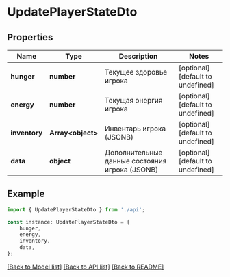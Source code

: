 # UpdatePlayerStateDto


## Properties

Name | Type | Description | Notes
------------ | ------------- | ------------- | -------------
**hunger** | **number** | Текущее здоровье игрока | [optional] [default to undefined]
**energy** | **number** | Текущая энергия игрока | [optional] [default to undefined]
**inventory** | **Array&lt;object&gt;** | Инвентарь игрока (JSONB) | [optional] [default to undefined]
**data** | **object** | Дополнительные данные состояния игрока (JSONB) | [optional] [default to undefined]

## Example

```typescript
import { UpdatePlayerStateDto } from './api';

const instance: UpdatePlayerStateDto = {
    hunger,
    energy,
    inventory,
    data,
};
```

[[Back to Model list]](../README.md#documentation-for-models) [[Back to API list]](../README.md#documentation-for-api-endpoints) [[Back to README]](../README.md)
